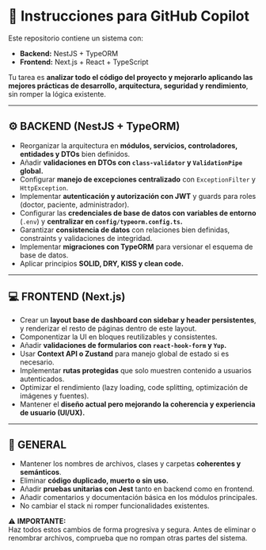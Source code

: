# 🧠 Instrucciones para GitHub Copilot

Este repositorio contiene un sistema con:

- **Backend:** NestJS + TypeORM  
- **Frontend:** Next.js + React + TypeScript  

Tu tarea es **analizar todo el código del proyecto y mejorarlo aplicando las mejores prácticas de desarrollo, arquitectura, seguridad y rendimiento**, sin romper la lógica existente.  

---

## ⚙️ BACKEND (NestJS + TypeORM)
- Reorganizar la arquitectura en **módulos, servicios, controladores, entidades y DTOs** bien definidos.
- Añadir **validaciones en DTOs con `class-validator` y `ValidationPipe` global.**
- Configurar **manejo de excepciones centralizado** con `ExceptionFilter` y `HttpException`.
- Implementar **autenticación y autorización con JWT** y guards para roles (doctor, paciente, administrador).
- Configurar las **credenciales de base de datos con variables de entorno** (`.env`) y **centralizar en `config/typeorm.config.ts`.**
- Garantizar **consistencia de datos** con relaciones bien definidas, constraints y validaciones de integridad.
- Implementar **migraciones con TypeORM** para versionar el esquema de base de datos.
- Aplicar principios **SOLID, DRY, KISS y clean code.**

---

## 💻 FRONTEND (Next.js)
- Crear un **layout base de dashboard con sidebar y header persistentes**, y renderizar el resto de páginas dentro de este layout.
- Componentizar la UI en bloques reutilizables y consistentes.
- Añadir **validaciones de formularios con `react-hook-form` y `Yup`.**
- Usar **Context API o Zustand** para manejo global de estado si es necesario.
- Implementar **rutas protegidas** que solo muestren contenido a usuarios autenticados.
- Optimizar el rendimiento (lazy loading, code splitting, optimización de imágenes y fuentes).
- Mantener el **diseño actual pero mejorando la coherencia y experiencia de usuario (UI/UX).**

---

## 🧪 GENERAL
- Mantener los nombres de archivos, clases y carpetas **coherentes y semánticos**.
- Eliminar **código duplicado, muerto o sin uso.**
- Añadir **pruebas unitarias con Jest** tanto en backend como en frontend.
- Añadir comentarios y documentación básica en los módulos principales.
- No cambiar el stack ni romper funcionalidades existentes.

⚠️ **IMPORTANTE:**  
Haz todos estos cambios de forma progresiva y segura. Antes de eliminar o renombrar archivos, comprueba que no rompan otras partes del sistema.

